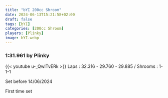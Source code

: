 ```yaml
---
title: "bYI 200cc Shroom"
date: 2024-06-13T15:21:58+02:00
draft: false
tags: [bYI]
categories: [200cc Shroom]
players: [Plinky]
image: bYI.webp
---
```

### 1:31.961 by Plinky
{{< youtube u-_QwlTvERk >}}
Laps : 32.316 - 29.760 - 29.885 /
Shrooms : 1-1-1

Set before 14/06/2024

First time set